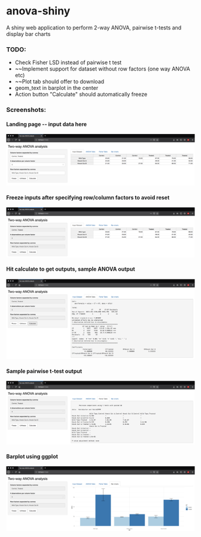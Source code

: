 # anova-shiny
A shiny web application to perform 2-way ANOVA, pairwise t-tests and display bar charts

### TODO:
 * Check Fisher LSD instead of pairwise t test
 * ~~Implement support for dataset without row factors (one way ANOVA etc)
 * ~~Plot tab should offer to download
 * geom_text in barplot in the center
 * Action button "Calculate" should automatically freeze

### Screenshots:

#### Landing page -- input data here

![Landing/Data Input tab](/Screenshots/Landing-page-input-data.png?raw=true "Landing/Data Input tab")

#### Freeze inputs after specifying row/column factors to avoid reset

![Freeze inputs](/Screenshots/Freeze-inputs.png?raw=true "Freeze inputs")

#### Hit calculate to get outputs, sample ANOVA output

![ANOVA output tab](/Screenshots/ANOVA-output.png?raw=true "ANOVA output tab")

#### Sample pairwise t-test output

![Pairwise t-test output tab](/Screenshots/Pairwise-t-test-output.png?raw=true "Pairwise t-test output tab")

#### Barplot using ggplot

![Barchart output tab](/Screenshots/Barchart-output.png?raw=true "Barchart output tab")
